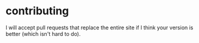 # contributing

I will accept pull requests that replace the entire site if I think your version is better (which isn't hard to do).
